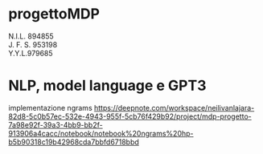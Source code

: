 # progettoMDP

N.I.L. 894855  <br />
J. F. S. 953198  <br />
Y.Y.L.979685  <br />

<h1>NLP, model language e GPT3</h1>


implementazione ngrams
https://deepnote.com/workspace/neilivanlajara-82d8-5c0b57ec-532e-4943-955f-5cb76f429b92/project/mdp-progetto-7a98e92f-39a3-4bb9-bb2f-913906a4cacc/notebook/notebook%20ngrams%20hp-b5b90318c19b42968cda7bbfd6718bbd
